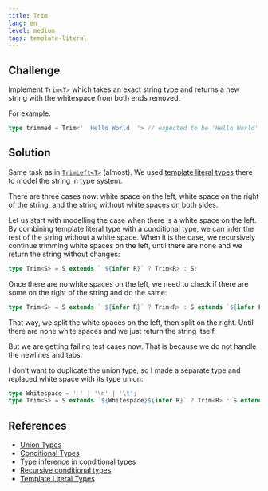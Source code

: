 ```yaml
---
title: Trim
lang: en
level: medium
tags: template-literal
---
```


## Challenge

Implement `Trim<T>` which takes an exact string type and returns a new string with the whitespace from both ends removed.

For example:

```ts
type trimmed = Trim<'  Hello World  '> // expected to be 'Hello World'
```

## Solution

Same task as in [`TrimLeft<T>`](./medium-trimleft.md) (almost).
We used [template literal types](https://www.typescriptlang.org/docs/handbook/release-notes/typescript-4-1.html#template-literal-types) there to model the string in type system.

There are three cases now: white space on the left, white space on the right of the string, and the string without white spaces on both sides.

Let us start with modelling the case when there is a white space on the left.
By combining template literal type with a conditional type, we can infer the rest of the string without a white space.
When it is the case, we recursively continue trimming white spaces on the left, until there are none and we return the string without changes:

```ts
type Trim<S> = S extends ` ${infer R}` ? Trim<R> : S;
```

Once there are no white spaces on the left, we need to check if there are some on the right of the string and do the same:

```ts
type Trim<S> = S extends ` ${infer R}` ? Trim<R> : S extends `${infer L} ` ? Trim<L> : S;
```

That way, we split the white spaces on the left, then split on the right.
Until there are none white spaces and we just return the string itself.

But we are getting failing test cases now.
That is because we do not handle the newlines and tabs.

I don’t want to duplicate the union type, so I made a separate type and replaced white space with its type union:

```ts
type Whitespace = ' ' | '\n' | '\t';
type Trim<S> = S extends `${Whitespace}${infer R}` ? Trim<R> : S extends `${infer L}${Whitespace}` ? Trim<L> : S;
```

## References

- [Union Types](https://www.typescriptlang.org/docs/handbook/unions-and-intersections.html#union-types)
- [Conditional Types](https://www.typescriptlang.org/docs/handbook/advanced-types.html#conditional-types)
- [Type inference in conditional types](https://www.typescriptlang.org/docs/handbook/advanced-types.html#type-inference-in-conditional-types)
- [Recursive conditional types](https://www.typescriptlang.org/docs/handbook/release-notes/typescript-4-1.html#recursive-conditional-types)
- [Template Literal Types](https://www.typescriptlang.org/docs/handbook/release-notes/typescript-4-1.html#template-literal-types)
